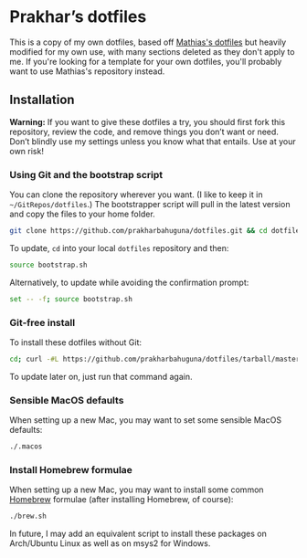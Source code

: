 # Prakhar’s dotfiles

This is a copy of my own dotfiles, based off [Mathias's dotfiles](https://github.com/mathiasbynens/dotfiles) but heavily modified for my own use, with many sections deleted as they don't apply to me. If you're looking for a template for your own dotfiles, you'll probably want to use Mathias's repository instead.

## Installation

**Warning:** If you want to give these dotfiles a try, you should first fork this repository, review the code, and remove things you don’t want or need. Don’t blindly use my settings unless you know what that entails. Use at your own risk!

### Using Git and the bootstrap script

You can clone the repository wherever you want. (I like to keep it in `~/GitRepos/dotfiles`.) The bootstrapper script will pull in the latest version and copy the files to your home folder.

```bash
git clone https://github.com/prakharbahuguna/dotfiles.git && cd dotfiles && source bootstrap.sh
```

To update, `cd` into your local `dotfiles` repository and then:

```bash
source bootstrap.sh
```

Alternatively, to update while avoiding the confirmation prompt:

```bash
set -- -f; source bootstrap.sh
```

### Git-free install

To install these dotfiles without Git:

```bash
cd; curl -#L https://github.com/prakharbahuguna/dotfiles/tarball/master | tar -xzv --strip-components 1 --exclude={README.md,bootstrap.sh,LICENSE-MIT.txt}
```

To update later on, just run that command again.

### Sensible MacOS defaults

When setting up a new Mac, you may want to set some sensible MacOS defaults:

```bash
./.macos
```

### Install Homebrew formulae

When setting up a new Mac, you may want to install some common [Homebrew](http://brew.sh/) formulae (after installing Homebrew, of course):

```bash
./brew.sh
```

In future, I may add an equivalent script to install these packages on Arch/Ubuntu Linux as well as on msys2 for Windows.
